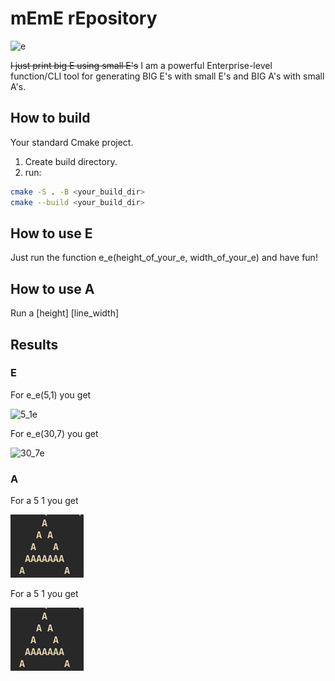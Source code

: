 # mEmE rEpository
![e](https://user-images.githubusercontent.com/57872802/114698161-0e09c380-9d1f-11eb-9e83-763f75cf82de.jpg)

~~I just print big E using small E's~~
I am a powerful Enterprise-level function/CLI tool for generating BIG E's with small E's and BIG A's with small A's.

## How to build
Your standard Cmake project.
1. Create build directory.
2. run:
```bash
cmake -S . -B <your_build_dir>
cmake --build <your_build_dir>
```

## How to use E
Just run the function e_e(height_of_your_e, width_of_your_e) and have fun!

## How to use A
Run a [height] [line_width]

## Results

### E
For e_e(5,1) you get 

![5_1e](https://user-images.githubusercontent.com/57872802/114698263-3396cd00-9d1f-11eb-9fcf-c0f2e032b0b2.jpg)

For e_e(30,7) you get 

![30_7e](https://user-images.githubusercontent.com/57872802/114698295-3d203500-9d1f-11eb-838c-486d472ca0a1.jpg)

### A

For a 5 1 you get

![5_1a](./pictures/5_1a.png)

For a 5 1 you get

![5_1a](./pictures/5_1a.png)
